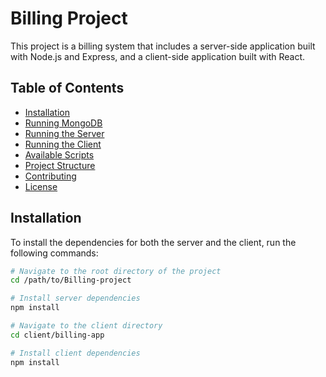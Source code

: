 # Billing Project

This project is a billing system that includes a server-side application built with Node.js and Express, and a client-side application built with React.

## Table of Contents

- [Installation](#installation)
- [Running MongoDB](#running-mongodb)
- [Running the Server](#running-the-server)
- [Running the Client](#running-the-client)
- [Available Scripts](#available-scripts)
- [Project Structure](#project-structure)
- [Contributing](#contributing)
- [License](#license)

## Installation

To install the dependencies for both the server and the client, run the following commands:

```sh
# Navigate to the root directory of the project
cd /path/to/Billing-project

# Install server dependencies
npm install

# Navigate to the client directory
cd client/billing-app

# Install client dependencies
npm install